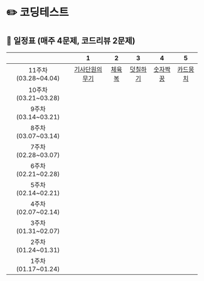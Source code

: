 
# ✏️ **코딩테스트**



## **📅 일정표 (매주 4문제, 코드리뷰 2문제)**

| |1|2|3|4|5|
|:-:|:-:|:-:|:-:|:-:|:-:|
|11주차(03.28~04.04)|[기사단원의 무기](https://www.acmicpc.net/problem/1949)|[체육복](https://www.acmicpc.net/problem/17831)|[덧칠하기](https://www.acmicpc.net/problem/1520)|[숫자짝꿍](https://www.acmicpc.net/problem/9019)|[카드뭉치](https://www.acmicpc.net/problem/9019)|
|10주차(03.21~03.28)|
|9주차(03.14~03.21)|
|8주차(03.07~03.14)|
|7주차(02.28~03.07)|
|6주차(02.21~02.28)|
|5주차(02.14~02.21)|
|4주차(02.07~02.14)|
|3주차(01.31~02.07)|
|2주차(01.24~01.31)|
|1주차(01.17~01.24)|








